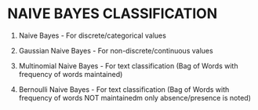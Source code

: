 # NAIVE BAYES CLASSIFICATION

1. Naive Bayes -  For discrete/categorical values

2. Gaussian Naive Bayes -  For non-discrete/continuous values

3. Multinomial Naive Bayes - For text classification (Bag of Words with frequency of words maintained)

4. Bernoulli Naive Bayes - For text classification (Bag of Words with frequency of words NOT maintainedm only absence/presence is noted)